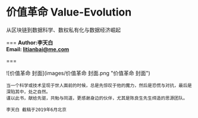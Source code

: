 # 价值革命 Value-Evolution 
从区块链到数据科学、数权私有化与数据经济崛起

===
**Author:李天白**<br />
**Email: litianbai@me.com**

===

![价值革命 封面](images/价值革命 封面.png "价值革命 封面")

    当一个科学或技术呈现于世人面前的时候，总是先惊叹于他的魔力，然后是恐慌与对抗，最后是深陷其中，处之自然。
    谨以此书，献给先驱，共勉与同道，更感谢身边的伙伴，尤其是陈良生先生缔造的思源团队。
    
    李天白 截稿于2019年6月北京
